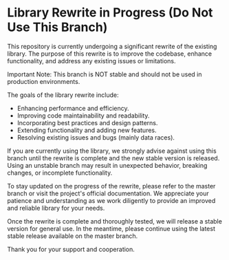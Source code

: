 # Library Rewrite in Progress (Do Not Use This Branch)
This repository is currently undergoing a significant rewrite of the existing library. The purpose of this rewrite is to improve the codebase, enhance functionality, and address any existing issues or limitations.

Important Note: This branch is NOT stable and should not be used in production environments.

The goals of the library rewrite include:
* Enhancing performance and efficiency.
* Improving code maintainability and readability.
* Incorporating best practices and design patterns.
* Extending functionality and adding new features.
* Resolving existing issues and bugs (mainly data races).

If you are currently using the library, we strongly advise against using this branch until the rewrite is complete and the new stable version is released. Using an unstable branch may result in unexpected behavior, breaking changes, or incomplete functionality.

To stay updated on the progress of the rewrite, please refer to the master branch or visit the project's official documentation. We appreciate your patience and understanding as we work diligently to provide an improved and reliable library for your needs.

Once the rewrite is complete and thoroughly tested, we will release a stable version for general use. In the meantime, please continue using the latest stable release available on the master branch.

Thank you for your support and cooperation.